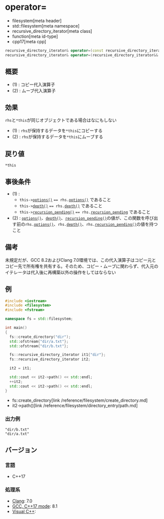 # operator=
* filesystem[meta header]
* std::filesystem[meta namespace]
* recursive_directory_iterator[meta class]
* function[meta id-type]
* cpp17[meta cpp]

```cpp
recursive_directory_iterator& operator=(const recursive_directory_iterator& rhs);     // (1)
recursive_directory_iterator& operator=(recursive_directory_iterator&& rhs) noexcept; // (2)
```

## 概要
- (1) : コピー代入演算子
- (2) : ムーブ代入演算子


## 効果
`rhs`と`*this`が同じオブジェクトである場合はなにもしない

- (1) : `rhs`が保持するデータを`*this`にコピーする
- (2) : `rhs`が保持するデータを`*this`にムーブする


## 戻り値
`*this`


## 事後条件
- (1) :
    - `this->`[`options()`](options.md) `== rhs.`[`options()`](options.md) であること
    - `this->`[`depth()`](depth.md) `== rhs.`[`depth()`](depth.md) であること
    - `this->`[`recursion_pending()`](recursion_pending.md) `== rhs.`[`recursion_pending`](recursion_pending.md) であること
- (2) : [`options()`](options.md)、[`depth()`](depth.md)、[`recursion_pending()`](recursion_pending.md)の値が、この関数を呼び出す前の`rhs.`[`options()`](options.md)、`rhs.`[`depth()`](depth.md)、`rhs.`[`recursion_pending()`](recursion_pending.md)の値を持つこと


## 備考
未規定だが、GCC 8.2およびClang 7.0環境では、この代入演算子はコピー元とコピー先で所有権を共有する。そのため、コピー・ムーブに関わらず、代入元のイテレータは代入後に再構築以外の操作をしてはならない


## 例
```cpp example
#include <iostream>
#include <filesystem>
#include <fstream>

namespace fs = std::filesystem;

int main()
{
  fs::create_directory("dir");
  std::ofstream{"dir/a.txt"};
  std::ofstream{"dir/b.txt"};

  fs::recursive_directory_iterator it1{"dir"};
  fs::recursive_directory_iterator it2;

  it2 = it1;

  std::cout << it2->path() << std::endl;
  ++it2;
  std::cout << it2->path() << std::endl;
}
```
* fs::create_directory[link /reference/filesystem/create_directory.md]
* it2->path()[link /reference/filesystem/directory_entry/path.md]

### 出力例
```
"dir/b.txt"
"dir/a.txt"
```

## バージョン
### 言語
- C++17

### 処理系
- [Clang](/implementation.md#clang): 7.0
- [GCC, C++17 mode](/implementation.md#gcc): 8.1
- [Visual C++](/implementation.md#visual_cpp):
